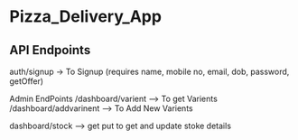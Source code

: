 # Pizza_Delivery_App


<h2>API Endpoints</h2>
auth/signup -> To Signup (requires name, mobile no, email, dob, password, getOffer)

Admin EndPoints
/dashboard/varient --> To get Varients
/dashboard/addvarinent --> To Add New Varients

dashboard/stock --> get put to get and update stoke details